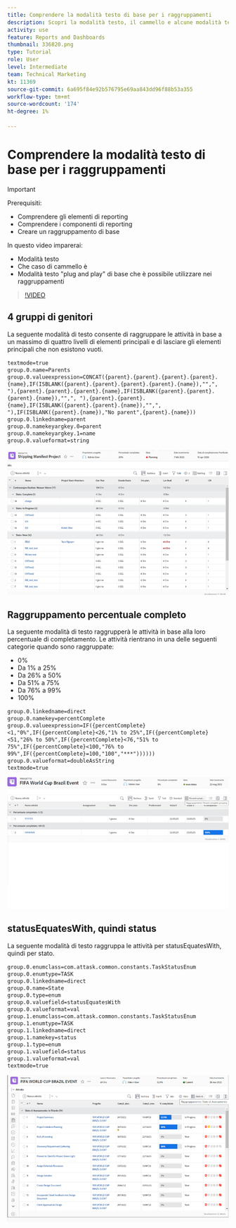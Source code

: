 ```yaml
---
title: Comprendere la modalità testo di base per i raggruppamenti
description: Scopri la modalità testo, il cammello e alcune modalità testo "plug and play" di base che puoi utilizzare nei tuoi raggruppamenti in Workfront.
activity: use
feature: Reports and Dashboards
thumbnail: 336820.png
type: Tutorial
role: User
level: Intermediate
team: Technical Marketing
kt: 11369
source-git-commit: 6a695f84e92b576795e69aa843dd96f88b53a355
workflow-type: tm+mt
source-wordcount: '174'
ht-degree: 1%

---
```



# Comprendere la modalità testo di base per i raggruppamenti

>[!IMPORTANT]
>
>Prerequisiti:
>
>* Comprendere gli elementi di reporting
>* Comprendere i componenti di reporting
>* Creare un raggruppamento di base


In questo video imparerai:

* Modalità testo
* Che caso di cammello è
* Modalità testo &quot;plug and play&quot; di base che è possibile utilizzare nei raggruppamenti

>[!VIDEO](https://video.tv.adobe.com/v/3410641/?quality=12)

## 4 gruppi di genitori

La seguente modalità di testo consente di raggruppare le attività in base a un massimo di quattro livelli di elementi principali e di lasciare gli elementi principali che non esistono vuoti.

```
textmode=true
group.0.name=Parents
group.0.valueexpression=CONCAT({parent}.{parent}.{parent}.{parent}.{name},IF(ISBLANK({parent}.{parent}.{parent}.{parent}.{name}),"",", "),{parent}.{parent}.{parent}.{name},IF(ISBLANK({parent}.{parent}.{parent}.{name}),"",", "),{parent}.{parent}.{name},IF(ISBLANK({parent}.{parent}.{name}),"",", "),IF(ISBLANK({parent}.{name}),"No parent",{parent}.{name}))
group.0.linkedname=parent
group.0.namekeyargkey.0=parent
group.0.namekeyargkey.1=name
group.0.valueformat=string
```

![Immagine a schermo che mostra le attività del progetto raggruppate per 4 elementi principali](assets/4-parents-grouping.png)


## Raggruppamento percentuale completo

La seguente modalità di testo raggrupperà le attività in base alla loro percentuale di completamento. Le attività rientrano in una delle seguenti categorie quando sono raggruppate:

* 0%
* Da 1% a 25%
* Da 26% a 50%
* Da 51% a 75%
* Da 76% a 99%
* 100%

```
group.0.linkedname=direct
group.0.namekey=percentComplete
group.0.valueexpression=IF({percentComplete}<1,"0%",IF({percentComplete}<26,"1% to 25%",IF({percentComplete}<51,"26% to 50%",IF({percentComplete}<76,"51% to 75%",IF({percentComplete}<100,"76% to 99%",IF({percentComplete}=100,"100","***"))))))
group.0.valueformat=doubleAsString
textmode=true
```

![Immagine della schermata con le attività del progetto raggruppate per percentuale di completamento](assets/percent-complete-grouping.png)

## statusEquatesWith, quindi status

La seguente modalità di testo raggruppa le attività per statusEquatesWith, quindi per stato.

```
group.0.enumclass=com.attask.common.constants.TaskStatusEnum
group.0.enumtype=TASK
group.0.linkedname=direct
group.0.name=State
group.0.type=enum
group.0.valuefield=statusEquatesWith
group.0.valueformat=val
group.1.enumclass=com.attask.common.constants.TaskStatusEnum
group.1.enumtype=TASK
group.1.linkedname=direct
group.1.namekey=status
group.1.type=enum
group.1.valuefield=status
group.1.valueformat=val
textmode=true
```

![Un&#39;immagine a schermo che mostra le attività del progetto raggruppate per statusEquatesWith](assets/status-equates-with.png)


